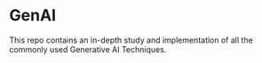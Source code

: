 # GenAI
This repo contains an in-depth study and implementation of all the commonly used Generative AI Techniques.
